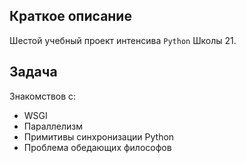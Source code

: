 ## Краткое описание

Шестой учебный проект интенсива `Python` Школы 21.

## Задача

Знакомствов с:
- WSGI
- Параллелизм
- Примитивы синхронизации Python
- Проблема обедающих философов